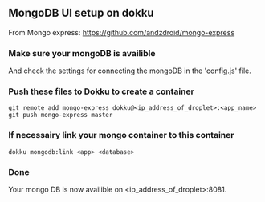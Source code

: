 ## MongoDB UI setup on dokku

From Mongo express: https://github.com/andzdroid/mongo-express

### Make sure your mongoDB is availible
And check the settings for connecting the mongoDB in the 'config.js' file.

### Push these files to Dokku to create a container

````shell
git remote add mongo-express dokku@<ip_address_of_droplet>:<app_name>
git push mongo-express master
````

### If necessairy link your mongo container to this container

````shell
dokku mongodb:link <app> <database> 
````

### Done
Your mongo DB is now availible on <ip_address_of_droplet>:8081.
